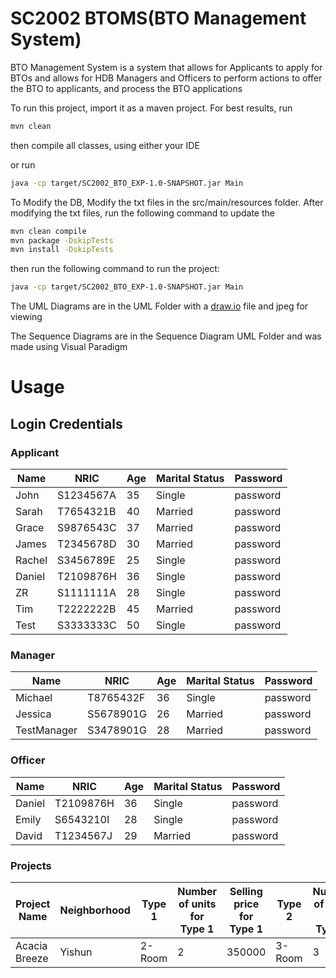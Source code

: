 # SC2002 BTOMS(BTO Management System)

BTO Management System is a system that allows for Applicants to apply for BTOs and allows for HDB Managers and Officers to perform actions to offer the BTO to applicants, and process the BTO applications

To run this project, import it as a maven project. For best results, run 

```bash
mvn clean 
```

then compile all classes, using either your IDE

or run

```bash
java -cp target/SC2002_BTO_EXP-1.0-SNAPSHOT.jar Main
```

To Modify the DB, Modify the txt files in the src/main/resources folder.
After modifying the txt files, run the following command to update the

```bash
mvn clean compile
mvn package -DskipTests
mvn install -DskipTests
```

then run the following command to run the project:

```bash
java -cp target/SC2002_BTO_EXP-1.0-SNAPSHOT.jar Main
```

The UML Diagrams are in the UML Folder with a [draw.io](http://draw.io) file and jpeg for viewing

The Sequence Diagrams are in the Sequence Diagram UML Folder and was made using Visual Paradigm

# Usage

## **Login Credentials**

### Applicant

| Name | NRIC | Age | Marital Status | Password |
| --- | --- | --- | --- | --- |
| John | S1234567A | 35 | Single | password |
| Sarah | T7654321B | 40 | Married | password |
| Grace | S9876543C | 37 | Married | password |
| James | T2345678D | 30 | Married | password |
| Rachel | S3456789E | 25 | Single | password |
| Daniel | T2109876H | 36 | Single | password |
| ZR | S1111111A | 28 | Single | password |
| Tim | T2222222B | 45 | Married | password |
| Test | S3333333C | 50 | Single | password |

### Manager

| Name | NRIC | Age | Marital Status | Password |
| --- | --- | --- | --- | --- |
| Michael | T8765432F | 36 | Single | password |
| Jessica | S5678901G | 26 | Married | password |
| TestManager | S3478901G | 28 | Married | password |

### Officer

| Name | NRIC | Age | Marital Status | Password |
| --- | --- | --- | --- | --- |
| Daniel | T2109876H | 36 | Single | password |
| Emily | S6543210I | 28 | Single | password |
| David | T1234567J | 29 | Married | password |

### Projects

| Project Name | Neighborhood | Type 1 | Number of units for Type 1 | Selling price for Type 1 | Type 2 | Number of units for Type 2 | Selling price for Type 2 | Application opening date | Application closing date | Manager | Officer Slot | Officer | Visibility |
| --- | --- | --- | --- | --- | --- | --- | --- | --- | --- | --- | --- | --- | --- |
| Acacia Breeze | Yishun | 2-Room | 2 | 350000 | 3-Room | 3 | 450000 | 15/2/2025 | 20/3/2025 | Jessica | 3 | Daniel,Emily | true |